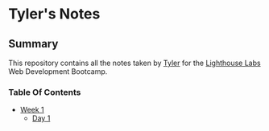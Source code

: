 # Tyler's Notes

## Summary

This repository contains all the notes taken by [Tyler](https://github.com/tylerchessa/README.md) for the [Lighthouse Labs](https://www.lighthouselabs.ca/) Web Development Bootcamp.

### Table Of Contents

* [Week 1](/Week_1)
  * [Day 1](Week_1/Day_1)
  